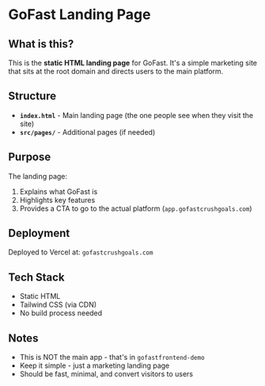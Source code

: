 # GoFast Landing Page

## What is this?

This is the **static HTML landing page** for GoFast. It's a simple marketing site that sits at the root domain and directs users to the main platform.

## Structure

- **`index.html`** - Main landing page (the one people see when they visit the site)
- **`src/pages/`** - Additional pages (if needed)

## Purpose

The landing page:
1. Explains what GoFast is
2. Highlights key features
3. Provides a CTA to go to the actual platform (`app.gofastcrushgoals.com`)

## Deployment

Deployed to Vercel at: `gofastcrushgoals.com`

## Tech Stack

- Static HTML
- Tailwind CSS (via CDN)
- No build process needed

## Notes

- This is NOT the main app - that's in `gofastfrontend-demo`
- Keep it simple - just a marketing landing page
- Should be fast, minimal, and convert visitors to users
